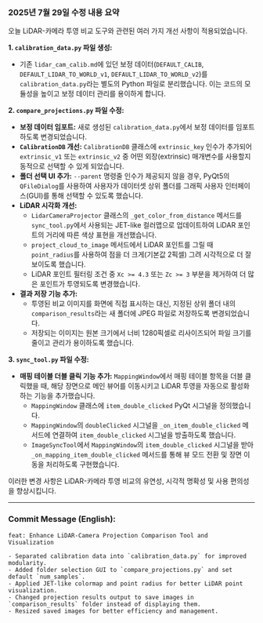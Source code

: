 ### 2025년 7월 29일 수정 내용 요약

오늘 LiDAR-카메라 투영 비교 도구와 관련된 여러 가지 개선 사항이 적용되었습니다.

**1. `calibration_data.py` 파일 생성:**
*   기존 `lidar_cam_calib.md`에 있던 보정 데이터(`DEFAULT_CALIB`, `DEFAULT_LIDAR_TO_WORLD_v1`, `DEFAULT_LIDAR_TO_WORLD_v2`)를 `calibration_data.py`라는 별도의 Python 파일로 분리했습니다. 이는 코드의 모듈성을 높이고 보정 데이터 관리를 용이하게 합니다.

**2. `compare_projections.py` 파일 수정:**
*   **보정 데이터 임포트:** 새로 생성된 `calibration_data.py`에서 보정 데이터를 임포트하도록 변경되었습니다.
*   **`CalibrationDB` 개선:** `CalibrationDB` 클래스에 `extrinsic_key` 인수가 추가되어 `extrinsic_v1` 또는 `extrinsic_v2` 중 어떤 외장(extrinsic) 매개변수를 사용할지 동적으로 선택할 수 있게 되었습니다.
*   **폴더 선택 UI 추가:** `--parent` 명령줄 인수가 제공되지 않을 경우, PyQt5의 `QFileDialog`를 사용하여 사용자가 데이터셋 상위 폴더를 그래픽 사용자 인터페이스(GUI)를 통해 선택할 수 있도록 했습니다.
*   **LiDAR 시각화 개선:**
    *   `LidarCameraProjector` 클래스의 `_get_color_from_distance` 메서드를 `sync_tool.py`에서 사용되는 JET-like 컬러맵으로 업데이트하여 LiDAR 포인트의 거리에 따른 색상 표현을 개선했습니다.
    *   `project_cloud_to_image` 메서드에서 LiDAR 포인트를 그릴 때 `point_radius`를 사용하여 점을 더 크게(기본값 2픽셀) 그려 시각적으로 더 잘 보이도록 했습니다.
    *   LiDAR 포인트 필터링 조건 중 `Xc >= 4.3` 또는 `Zc >= 3` 부분을 제거하여 더 많은 포인트가 투영되도록 변경했습니다.
*   **결과 저장 기능 추가:**
    *   투영된 비교 이미지를 화면에 직접 표시하는 대신, 지정된 상위 폴더 내의 `comparison_results`라는 새 폴더에 JPEG 파일로 저장하도록 변경되었습니다.
    *   저장되는 이미지는 원본 크기에서 너비 1280픽셀로 리사이즈되어 파일 크기를 줄이고 관리가 용이하도록 했습니다.

**3. `sync_tool.py` 파일 수정:**
*   **매핑 테이블 더블 클릭 기능 추가:** `MappingWindow`에서 매핑 테이블 항목을 더블 클릭했을 때, 해당 장면으로 메인 뷰어를 이동시키고 LiDAR 투영을 자동으로 활성화하는 기능을 추가했습니다.
    *   `MappingWindow` 클래스에 `item_double_clicked` PyQt 시그널을 정의했습니다.
    *   `MappingWindow`의 `doubleClicked` 시그널을 `_on_item_double_clicked` 메서드에 연결하여 `item_double_clicked` 시그널을 방출하도록 했습니다.
    *   `ImageSyncTool`에서 `MappingWindow`의 `item_double_clicked` 시그널을 받아 `_on_mapping_item_double_clicked` 메서드를 통해 뷰 모드 전환 및 장면 이동을 처리하도록 구현했습니다.

이러한 변경 사항은 LiDAR-카메라 투영 비교의 유연성, 시각적 명확성 및 사용 편의성을 향상시킵니다.

---

### Commit Message (English):

```
feat: Enhance LiDAR-Camera Projection Comparison Tool and Visualization

- Separated calibration data into `calibration_data.py` for improved modularity.
- Added folder selection GUI to `compare_projections.py` and set default `num_samples`.
- Applied JET-like colormap and point radius for better LiDAR point visualization.
- Changed projection results output to save images in `comparison_results` folder instead of displaying them.
- Resized saved images for better efficiency and management.
```
